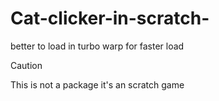 # Cat-clicker-in-scratch-
better to load in turbo warp for faster load 
> [!CAUTION]
> This is not a package it's an scratch game
